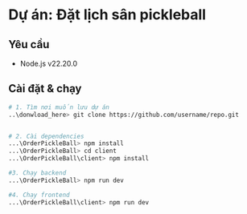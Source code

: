 # Dự án: Đặt lịch sân pickleball

## Yêu cầu
- Node.js v22.20.0

## Cài đặt & chạy
```bash
# 1. Tìm nơi muốn lưu dự án
..\donwload_here> git clone https://github.com/username/repo.git


# 2. Cài dependencies
...\OrderPickleBall> npm install
...\OrderPickleBall> cd client
...\OrderPickleBall\client> npm install

#3. Chạy backend
...\OrderPickleBall> npm run dev

#4. Chạy frontend
...\OrderPickleBall\client> npm run dev

